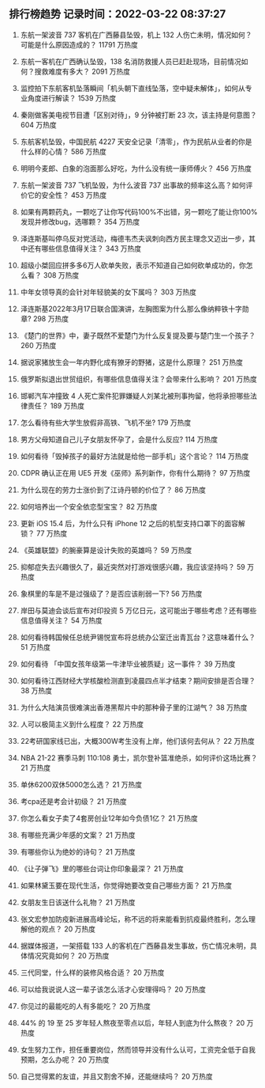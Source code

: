 
## 排行榜趋势 记录时间：2022-03-22 08:37:27
  
  1. 东航一架波音 737 客机在广西藤县坠毁，机上 132 人伤亡未明，情况如何？可能是什么原因造成的？ 11791 万热度
    
  2. 东航一客机在广西确认坠毁，138 名消防救援人员已赶赴现场，目前情况如何？搜救难度有多大？ 2091 万热度
    
  3. 监控拍下东航客机坠落瞬间「机头朝下直线坠落，空中疑未解体」，如何从专业角度进行解读？ 1539 万热度
    
  4. 秦刚做客美电视节目遭「区别对待」，9 分钟被打断 23 次，该主持是何意图？ 604 万热度
    
  5. 东航客机坠毁，中国民航 4227 天安全记录「清零」，作为民航从业者的你是什么样的心情？ 586 万热度
    
  6. 明明今麦郎、白象的泡面那么好吃，为什么没有统一康师傅火？ 456 万热度
    
  7. 东航一架波音 737 飞机坠毁，为什么波音 737 出事故的频率这么高？如何评价它的安全性？ 453 万热度
    
  8. 如果有两颗药丸，一颗吃了让你写代码100%不出错，另一颗吃了能让你100%发现并修改bug，选哪颗？ 354 万热度
    
  9. 泽连斯基叫停乌反对党活动，梅德韦杰夫讽刺向西方民主理念又迈出一步，其中还有哪些信息值得关注？ 343 万热度
    
  10. 超级小桀回应拼多多6万人砍单失败，表示不知道自己如何砍单成功的，你怎么看？ 308 万热度
    
  11. 中年女领导真的会针对年轻貌美的女下属吗？ 303 万热度
    
  12. 泽连斯基2022年3月17日联合国演讲，左胸图案为什么那么像纳粹铁十字勋章? 298 万热度
    
  13. 《楚门的世界》中，妻子既然不爱楚门为什么反复提及要与楚门生一个孩子？ 260 万热度
    
  14. 据说家猪放生会一年内野化成有獠牙的野猪，这是什么原理？ 251 万热度
    
  15. 俄罗斯拟退出世贸组织，有哪些信息值得关注？会带来什么影响？ 201 万热度
    
  16. 邯郸汽车冲撞致 4 人死亡案件犯罪嫌疑人刘某北被刑事拘留，他将承担哪些法律责任？ 189 万热度
    
  17. 怎么看待有些大学生放假非高铁、飞机不坐? 179 万热度
    
  18. 男方父母知道自己儿子女朋友怀孕了，会是什么反应? 114 万热度
    
  19. 如何看待「毁掉孩子的最好方法就是给他一部手机」这个言论？ 114 万热度
    
  20. CDPR 确认正在用 UE5 开发《巫师》系列新作，你有什么期待？ 97 万热度
    
  21. 为什么现在的劳力士涨价到了江诗丹顿的价位了？ 86 万热度
    
  22. 如何培养出一个安全依恋型宝宝？ 82 万热度
    
  23. 更新 iOS 15.4  后，为什么只有 iPhone 12 之后的机型支持口罩下的面容解锁？ 77 万热度
    
  24. 《英雄联盟》的腕豪算是设计失败的英雄吗？ 59 万热度
    
  25. 抑郁症失去兴趣很久了，最近突然对打游戏很感兴趣，我应该坚持吗？ 59 万热度
    
  26. 象棋里的车是不是过强级了？是否应该削弱一下? 56 万热度
    
  27. 岸田与莫迪会谈后宣布对印投资 5 万亿日元，这可能出于哪些考虑？还有哪些信息值得关注？ 54 万热度
    
  28. 如何看待韩国候任总统尹锡悦宣布将总统办公室迁出青瓦台？这意味着什么？ 51 万热度
    
  29. 如何看待 「中国女孩年级第一牛津毕业被质疑」这一事件？ 39 万热度
    
  30. 如何看待江西财经大学核酸检测直到凌晨四点半才结束？期间安排是否合理？ 38 万热度
    
  31. 为什么大陆演员很难演出香港黑帮片中的那种骨子里的江湖气？ 38 万热度
    
  32. 人可以极简主义到什么程度？ 22 万热度
    
  33. 22考研国家线已出，大概300W考生没有上岸，他们该何去何从？ 22 万热度
    
  34. NBA 21-22 赛季马刺 110:108 勇士，凯尔登补篮准绝杀，如何评价这场比赛？ 21 万热度
    
  35. 单休6200双休5000怎么选？ 21 万热度
    
  36. 考cpa还是考会计初级？ 21 万热度
    
  37. 你怎么看女子卖了4套房创业12年如今负债1亿？ 21 万热度
    
  38. 有哪些充满少年感的文案？ 21 万热度
    
  39. 有哪些你认为绝妙的诗句？ 21 万热度
    
  40. 《让子弹飞》里的哪些台词让你印象最深？ 21 万热度
    
  41. 如果林黛玉要在现代生活，你觉得她要改变自己哪些方面？ 21 万热度
    
  42. 女朋友生日该送什么礼物？ 21 万热度
    
  43. 张文宏参加防疫新进展高峰论坛，称不远的将来能看到抗疫最终胜利，怎么理解他的观点？ 20 万热度
    
  44. 据媒体报道，一架搭载 133 人的客机在广西藤县发生事故，伤亡情况未明，具体情况究竟如何？ 20 万热度
    
  45. 三代同堂，什么样的装修风格合适？ 20 万热度
    
  46. 可以给我说说人这一辈子该怎么活才心安理得吗？ 20 万热度
    
  47. 你见过的最能吃的人有多能吃？ 20 万热度
    
  48. 44% 的 19 至 25 岁年轻人熬夜至零点以后，年轻人到底为什么熬夜？ 20 万热度
    
  49. 女生努力工作，担任重要岗位，然而领导并没有什么认可，工资完全低于自我预期，怎么办呢？ 20 万热度
    
  50. 自己觉得累的友谊，并且又割舍不掉，还能继续吗？ 20 万热度
    